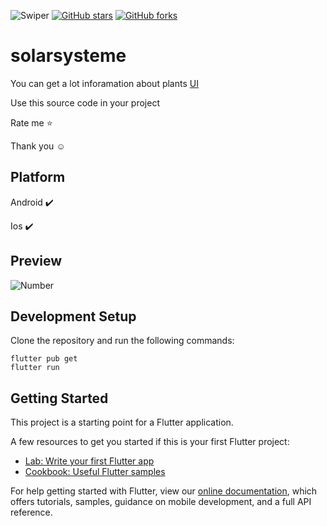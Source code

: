 ![Swiper](https://xdguru.b-cdn.net/wp-content/uploads/2018/11/Animated-number-counter.jpg)
[![GitHub stars](https://img.shields.io/github/stars/iampawan/FlutterExampleApps.svg?style=social&label=Star)](https://github.com/amirziyacode)
[![GitHub forks](https://img.shields.io/github/forks/iampawan/FlutterExampleApps.svg?style=social&label=Fork)](https://github.com/amirziyacode?tab=repositories)


# solarsysteme 

You can get a lot inforamation about plants [UI](https://dribbble.com/shots/6600859-Explore-Universe-App-UI)

Use this source code in your project

 Rate me ⭐

Thank you ☺


## Platform

Android ✔️

Ios ✔️


## Preview
![Number](https://s6.uupload.ir/files/screen_recording_2022-02-08_at_12.24.15_pm_zsta.gif)


## Development Setup
Clone the repository and run the following commands:
```
flutter pub get
flutter run
```

## Getting Started

This project is a starting point for a Flutter application.

A few resources to get you started if this is your first Flutter project:

- [Lab: Write your first Flutter app](https://flutter.dev/docs/get-started/codelab)
- [Cookbook: Useful Flutter samples](https://flutter.dev/docs/cookbook)

For help getting started with Flutter, view our
[online documentation](https://flutter.dev/docs), which offers tutorials,
samples, guidance on mobile development, and a full API reference.
